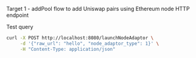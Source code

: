 Target 1 - addPool flow to add Uniswap pairs using Ethereum node HTTP endpoint

Test query
```bash
curl -X POST http://localhost:8080/launchNodeAdaptor \
     -d '{"raw_url": "hello", "node_adaptor_type": 1}' \
     -H "Content-Type: application/json"
```